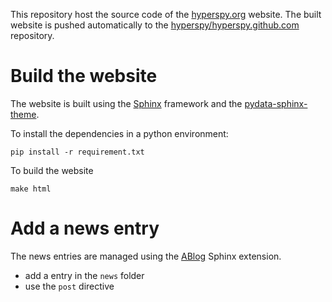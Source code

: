 This repository host the source code of the [hyperspy.org](https://hyperspy.org) website. The built website is pushed automatically to the [hyperspy/hyperspy.github.com](https://github.com/hyperspy/hyperspy.github.com) repository.

# Build the website

The website is built using the [Sphinx](https://www.sphinx-doc.org) framework and the [pydata-sphinx-theme](https://pydata-sphinx-theme.readthedocs.io).

To install the dependencies in a python environment:
```
pip install -r requirement.txt
```

To build the website
```
make html
```

# Add a news entry

The news entries are managed using the [ABlog](https://ablog.readthedocs.io) Sphinx extension.

- add a entry in the `news` folder
- use the `post` directive
